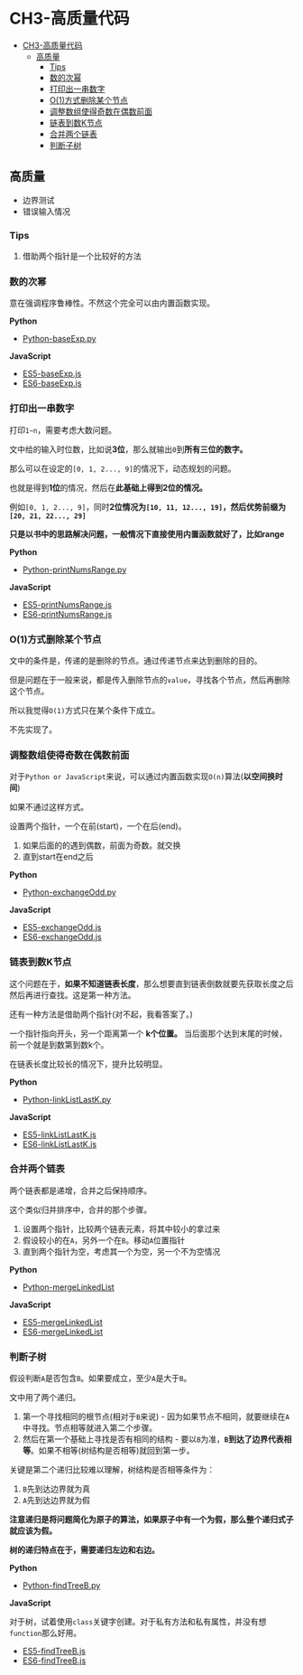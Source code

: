 # CH3-高质量代码

<!-- TOC -->

- [CH3-高质量代码](#ch3-高质量代码)
  - [高质量](#高质量)
    - [Tips](#tips)
    - [数的次幂](#数的次幂)
    - [打印出一串数字](#打印出一串数字)
    - [O(1)方式删除某个节点](#o1方式删除某个节点)
    - [调整数组使得奇数在偶数前面](#调整数组使得奇数在偶数前面)
    - [链表到数K节点](#链表到数k节点)
    - [合并两个链表](#合并两个链表)
    - [判断子树](#判断子树)

<!-- /TOC -->

## 高质量

* 边界测试
* 错误输入情况

### Tips

1. 借助两个指针是一个比较好的方法

### 数的次幂

意在强调程序鲁棒性。不然这个完全可以由内置函数实现。

**Python**

* [Python-baseExp.py](https://github.com/JiangWeixian/Algo/blob/master/Sword2offer/CH3-%E9%AB%98%E8%B4%A8%E9%87%8F%E4%BB%A3%E7%A0%81/Python/baseExp.py)

**JavaScript**

* [ES5-baseExp.js](https://github.com/JiangWeixian/Algo/blob/master/Sword2offer/CH3-%E9%AB%98%E8%B4%A8%E9%87%8F%E4%BB%A3%E7%A0%81/ES5/baseExp.js)
* [ES6-baseExp.js](https://github.com/JiangWeixian/Algo/blob/master/Sword2offer/CH3-%E9%AB%98%E8%B4%A8%E9%87%8F%E4%BB%A3%E7%A0%81/ES6/baseExp.js)

### 打印出一串数字

打印`1~n`，需要考虑大数问题。

文中给的输入时位数，比如说**3位**，那么就输出`0`到**所有三位的数字。**

那么可以在设定的`[0, 1, 2..., 9]`的情况下，动态规划的问题。

也就是得到**1位**的情况，然后在**此基础上得到2位的情况。**

例如`[0, 1, 2..., 9]`，同时**2位情况为`[10, 11, 12..., 19]`，然后优势前缀为`[20, 21, 22..., 29]`**

**只是以书中的思路解决问题，一般情况下直接使用内置函数就好了，比如range**

**Python**

* [Python-printNumsRange.py](https://github.com/JiangWeixian/Algo/blob/master/Sword2offer/CH3-%E9%AB%98%E8%B4%A8%E9%87%8F%E4%BB%A3%E7%A0%81/Python/printNumRange.py)

**JavaScript**

* [ES5-printNumsRange.js](https://github.com/JiangWeixian/Algo/blob/master/Sword2offer/CH3-%E9%AB%98%E8%B4%A8%E9%87%8F%E4%BB%A3%E7%A0%81/ES5/printNumRange.js)
* [ES6-printNumsRange.js](https://github.com/JiangWeixian/Algo/blob/master/Sword2offer/CH3-%E9%AB%98%E8%B4%A8%E9%87%8F%E4%BB%A3%E7%A0%81/ES6/printNumRange.js)

### O(1)方式删除某个节点

文中的条件是，传递的是删除的节点。通过传递节点来达到删除的目的。

但是问题在于一般来说，都是传入删除节点的`value`，寻找各个节点，然后再删除这个节点。

所以我觉得`O(1)`方式只在某个条件下成立。

不先实现了。

### 调整数组使得奇数在偶数前面

对于`Python or JavaScript`来说，可以通过内置函数实现`O(n)`算法(**以空间换时间**)

如果不通过这样方式。

设置两个指针，一个在前(start)，一个在后(end)。

1. 如果后面的的遇到偶数，前面为奇数。就交换
2. 直到start在end之后

**Python**

* [Python-exchangeOdd.py](https://github.com/JiangWeixian/Algo/blob/master/Sword2offer/CH3-%E9%AB%98%E8%B4%A8%E9%87%8F%E4%BB%A3%E7%A0%81/Python/exchangeOdd.py)

**JavaScript**

* [ES5-exchangeOdd.js](https://github.com/JiangWeixian/Algo/blob/master/Sword2offer/CH3-%E9%AB%98%E8%B4%A8%E9%87%8F%E4%BB%A3%E7%A0%81/ES5/exchangeOdd.js)
* [ES6-exchangeOdd.js](https://github.com/JiangWeixian/Algo/blob/master/Sword2offer/CH3-%E9%AB%98%E8%B4%A8%E9%87%8F%E4%BB%A3%E7%A0%81/ES6/exchangeOdd.js)

### 链表到数K节点

这个问题在于，**如果不知道链表长度**，那么想要直到链表倒数就要先获取长度之后然后再进行查找。这是第一种方法。

还有一种方法是借助两个指针(对不起，我看答案了。)

一个指针指向开头，另一个距离第一个 **k个位置。** 当后面那个达到末尾的时候，前一个就是到数第到数k个。

在链表长度比较长的情况下，提升比较明显。

**Python**

* [Python-linkListLastK.py](https://github.com/JiangWeixian/Algo/blob/master/Sword2offer/CH3-%E9%AB%98%E8%B4%A8%E9%87%8F%E4%BB%A3%E7%A0%81/Python/linkListLastK.py)

**JavaScript**

* [ES5-linkListLastK.js](https://github.com/JiangWeixian/Algo/blob/master/Sword2offer/CH3-%E9%AB%98%E8%B4%A8%E9%87%8F%E4%BB%A3%E7%A0%81/ES5/linkedListLastK.js)
* [ES6-linkListLastK.js](https://github.com/JiangWeixian/Algo/blob/master/Sword2offer/CH3-%E9%AB%98%E8%B4%A8%E9%87%8F%E4%BB%A3%E7%A0%81/ES6/linkedListLastK.js)

### 合并两个链表

两个链表都是递增，合并之后保持顺序。

这个类似归并排序中，合并的那个步骤。

1. 设置两个指针，比较两个链表元素，将其中较小的拿过来
2. 假设较小的在`A`，另外一个在`B`。移动`A`位置指针
3. 直到两个指针为空，考虑其一个为空，另一个不为空情况

**Python**

* [Python-mergeLinkedList](https://github.com/JiangWeixian/Algo/blob/master/Sword2offer/CH3-%E9%AB%98%E8%B4%A8%E9%87%8F%E4%BB%A3%E7%A0%81/Python/mergeLinkedList.py)

**JavaScript**

* [ES5-mergeLinkedList](https://github.com/JiangWeixian/Algo/blob/master/Sword2offer/CH3-%E9%AB%98%E8%B4%A8%E9%87%8F%E4%BB%A3%E7%A0%81/ES5/mergeLinkedList.js)
* [ES6-mergeLinkedList](https://github.com/JiangWeixian/Algo/blob/master/Sword2offer/CH3-%E9%AB%98%E8%B4%A8%E9%87%8F%E4%BB%A3%E7%A0%81/ES6/mergeLinkedList.js)

### 判断子树

假设判断`A`是否包含`B`。如果要成立，至少`A`是大于`B`。

文中用了两个递归。

1. 第一个寻找相同的根节点(相对于`B`来说) - 因为如果节点不相同，就要继续在`A`中寻找。节点相等就进入第二个步骤。
2. 然后在第一个基础上寻找是否有相同的结构 - 要以`B`为准，**`B`到达了边界代表相等**。如果不相等(树结构是否相等)就回到第一步。

关键是第二个递归比较难以理解，树结构是否相等条件为：

1. `B`先到达边界就为真
2. `A`先到达边界就为假

**注意递归是将问题简化为原子的算法，如果原子中有一个为假，那么整个递归式子就应该为假。**

**树的递归特点在于，需要递归左边和右边。**

**Python**

* [Python-findTreeB.py](https://github.com/JiangWeixian/Algo/blob/master/Sword2offer/CH3-%E9%AB%98%E8%B4%A8%E9%87%8F%E4%BB%A3%E7%A0%81/ES6/findTreeB.js)

**JavaScript**

对于树，试着使用`class`关键字创建。对于私有方法和私有属性，并没有想`function`那么好用。

* [ES5-findTreeB.js](https://github.com/JiangWeixian/Algo/blob/master/Sword2offer/CH3-%E9%AB%98%E8%B4%A8%E9%87%8F%E4%BB%A3%E7%A0%81/ES5/findTreeB.js)
* [ES6-findTreeB.js](https://github.com/JiangWeixian/Algo/blob/master/Sword2offer/CH3-%E9%AB%98%E8%B4%A8%E9%87%8F%E4%BB%A3%E7%A0%81/ES6/findTreeB.js)